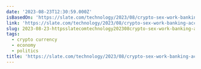 ```yaml
---
date: '2023-08-23T12:30:59.000Z'
isBasedOn: 'https://slate.com/technology/2023/08/crypto-sex-work-banking-access.html'
link: 'https://slate.com/technology/2023/08/crypto-sex-work-banking-access.html'
slug: 2023-08-23-httpsslatecomtechnology202308crypto-sex-work-banking-accesshtml
tags:
  - crypto currency
  - economy
  - politics
title: 'https://slate.com/technology/2023/08/crypto-sex-work-banking-access.html'
---
```


